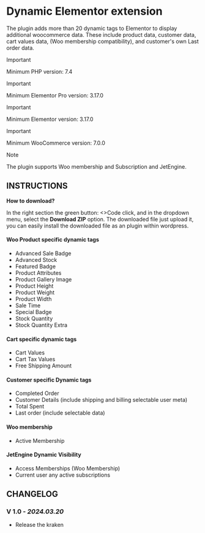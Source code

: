# Dynamic Elementor extension
The plugin adds more than 20 dynamic tags to Elementor to display additional woocommerce data. These include product data, customer data, cart values data, (Woo membership compatibility), and customer's own Last order data.

> [!IMPORTANT]
> Minimum PHP version: 7.4

> [!IMPORTANT]
> Minimum Elementor Pro version: 3.17.0

> [!IMPORTANT]
> Minimum Elementor version: 3.17.0

> [!IMPORTANT]
> Minimum WooCommerce version: 7.0.0

> [!Note]
> The plugin supports Woo membership and Subscription and JetEngine.

## INSTRUCTIONS

**How to download?**

In the right section the green button: <>Code click, and in the dropdown menu, select the **Download ZIP** option. The downloaded file just upload it, you can easily install the downloaded file as an plugin within wordpress.

#### Woo Product specific dynamic tags

* Advanced Sale Badge
* Advanced Stock
* Featured Badge
* Product Attributes
* Product Gallery Image
* Product Height
* Product Weight
* Product Width
* Sale Time
* Special Badge
* Stock Quantity
* Stock Quantity Extra

#### Cart specific dynamic tags

* Cart Values
* Cart Tax Values
* Free Shipping Amount

#### Customer specific Dynamic tags

* Completed Order
* Customer Details (include shipping and billing selectable user meta)
* Total Spent
* Last order (include selectable data)

#### Woo membership

* Active Membership

#### JetEngine Dynamic Visibility

* Access Memberships (Woo Membership)
* Current user any active subscriptions

## CHANGELOG

### V 1.0 - *2024.03.20*

* Release the kraken

